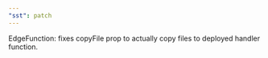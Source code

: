 ```yaml
---
"sst": patch
---
```


EdgeFunction: fixes copyFile prop to actually copy files to deployed handler function.
